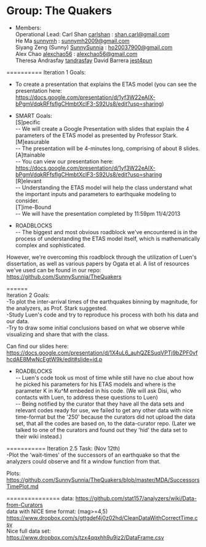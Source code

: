 Group: The Quakers
==========  
* Members:  
Operational Lead: Carl Shan  <a href = "https://github.com/carlshan">carlshan</a> : <shan.carl@gmail.com>  
He Ma <a href = "https://github.com/sunnymh">sunnymh</a> : <sunnymh2009@gmail.com>  
Siyang Zeng (Sunny)  <a href = "https://github.com/SunnySunnia">SunnySunnia</a> : <ho20037900@gmail.com>  
Alex Chao  <a href = "https://github.com/alexchao56">alexchao56</a> : <alexchao56@gmail.com>  
Theresa Andrasfay <a href ="https://github.com/tandrasfay">tandrasfay</a> 
David Barrera <a href = "https://github.com/jest4pun">jest4pun</a> 

==========
Iteration 1 Goals:
- To create a presentation that explains the ETAS model (you can see the presentation here: https://docs.google.com/presentation/d/1yf3W22eAIX-bPgmVdqkRFfsfIgCHmbtXclF3-S92Us8/edit?usp=sharing)

* SMART Goals:  
[S]pecific  
-- We will create a Google Presentation with slides that explain the 4 parameters of the ETAS model as presented by Professor Stark.  
[M]easurable  
-- The presentation will be 4-minutes long, comprising of about 8 slides.  
[A]ttainable  
-- You can view our presentation here:   https://docs.google.com/presentation/d/1yf3W22eAIX-bPgmVdqkRFfsfIgCHmbtXclF3-S92Us8/edit?usp=sharing  
[R]elevant  
-- Understanding the ETAS model will help the class understand what the important inputs and parameters to earthquake modeling to consider.  
[T]ime-Bound  
-- We will have the presentation completed by 11:59pm 11/4/2013  

* ROADBLOCKS  
-- The biggest and most obvious roadblock we've encountered is in the process of understanding the ETAS model itself, which is mathematically complex and sophisticated.   

However, we're overcoming this roadblock through the utilization of Luen's dissertation, as well as various papers by Ogata et al. A list of resources we've used can be found in our repo: https://github.com/SunnySunnia/TheQuakers

======  
Iteration 2 Goals:  
-To plot the inter-arrival times of the earthquakes binning by magnitude, for the analyzers, as Prof. Stark suggested.  
-Study Luen's code and try to reproduce his process with both his data and our data.  
-Try to draw some initial conclusions based on what we observe while visualizing and share that with the class.  

Can find our slides here: <https://docs.google.com/presentation/d/1X4uL6_auhQZESuqVPTj9bZPF0vfhcdAE8MwNcEgtW9k/edit#slide=id.p>

* ROADBLOCKS  
-- Luen's code took us most of time while still have no clue about how he picked his parameters for his ETAS models and where is the parameter K in Ku^M embeded in his code. (We will ask Disi, who contacts with Luen, to address these questions to Luen)  
-- Being notified by the curator that they have all the data sets and relevant codes ready for use, we failed to get any other data with nice time-format but the '250' because the curators did not upload the data set, that all the codes are based on, to the data-curator repo. (Later we talked to one of the curators and found out they 'hid' the data set to their wiki instead.)  

===========
Iteration 2.5 Task:  (Nov 12th)  
-Plot the 'wait-times' of the successors of an earthquake so that the analyzers could observe and fit a window function from that.  

Plots: <https://github.com/SunnySunnia/TheQuakers/blob/master/MDA/SuccessorsTimePlot.md>  

===============
data: <https://github.com/stat157/analyzers/wiki/Data-from-Curators>  
data with NICE time format: (mag>=4,5)  
<https://www.dropbox.com/s/gttgdef4j0z02hd/CleanDataWithCorrectTime.csv>  
Nice full data set: <https://www.dropbox.com/s/tzx4qqxhh9u9iz2/DataFrame.csv>


